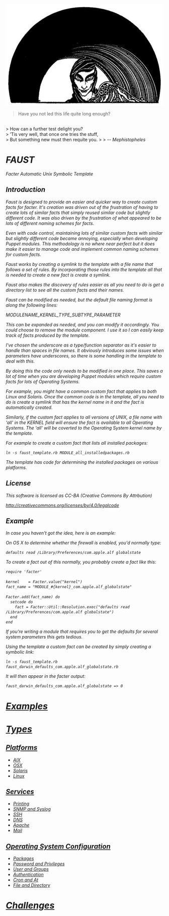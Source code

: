 ![alt tag](https://raw.githubusercontent.com/lateralblast/faust/master/faust.jpg)

> Have you not led this life quite long enough?
<br>
> How can a further test delight you?
<br>
> ’Tis very well, that once one tries the stuff,
<br>
> But something new must then requite you.
>
> -- <cite>Mephistopheles<cite>

FAUST
=====

Facter Automatic Unix Symbolic Template

Introduction
------------

Faust is designed to provide an easier and quicker way to create custom
facts for facter. It's creation was driven out of the frustration of having
to create lots of similar facts that simply reused similar code but slightly
different code. It was also driven by the frustration of what appeared to be
lots of different naming schemes for facts.

Even with code control, maintaining lots of similar custom facts with similar
but slightly different code became annoying, especially when developing Puppet
modules. This methodology is no where near perfect but it does make it easier
to manage code and implement common naming schemes for custom facts.

Faust works by creating a symlink to the template with a file name that
follows a set of rules.  By incorporating those rules into the template all
that is needed to create a new fact is create a symlink.

Faust also makes the discovery of rules easier as all you need to do is get
a directory list to see all the custom facts and their names.

Faust can be modified as needed, but the default file naming format is along
the following lines:

MODULENAME_KERNEL_TYPE_SUBTYPE_PARAMETER

This can be expanded as needed, and you can modify it accordingly. You could
choose to remove the module component. I use it so I can easily keep track
of facts produced by the template.

I've chosen the underscore as a type/function separator as it's easier to
handle than spaces in file names. It obviously introduces some issues when
parameters have underscores, so there is some handling in the template to
deal with this.

By doing this the code only needs to be modified in one place. This saves a
lot of time when you are developing Puppet modules which require custom facts
for lots of Operating Systems.

For example, you might have a common custom fact that applies to both Linux
and Solaris. Once the common code is in the template, all you need to do is
create a symlink that has the kernel name in it and the fact is automatically
created.

Similarly, if the custom fact applies to all versions of UNIX, a file name
with 'all' in the KERNEL field will ensure the fact is available to all
Operating Systems. The 'all' will be coverted to the Operating System kernel
name by the template.

For example to create a custom fact that lists all installed packages:

```
ln -s faust_template.rb MODULE_all_installedpackages.rb
```

The template has code for determining the installed packages on various
platforms.

License
-------

This software is licensed as CC-BA (Creative Commons By Attrbution)

http://creativecommons.org/licenses/by/4.0/legalcode

Example
-------

In case you haven't got the idea, here is an example:

On OS X to determine whether the firewall is enabled, you'd normally type:

```
defaults read /Library/Preferences/com.apple.alf globalstate
```

To create a fact out of this normally, you probably create a fact like this:

```
require 'facter'

kernel    = Facter.value("kernel")
fact_name = "MODULE_#{kernel}_com.apple.alf_globalstate"

Facter.add(fact_name) do
  setcode do
    fact = Facter::Util::Resolution.exec("defaults read /Library/Preferences/com.apple.alf globalstate")
  end
end
```

If you're writing a module that requires you to get the defaults for several
system parameters this gets tedious.

Using the template a custom fact can be created by simply creating a symbolic link:

```
ln -s faust_template.rb faust_darwin_defaults_com.apple.alf_globalstate.rb
```

It will then appear in the facter output:

```
faust_darwin_defaults_com.apple.alf_globalstate => 0
```

# [Examples](https://github.com/lateralblast/faust/wiki/2.-Examples) #

# [Types](https://github.com/lateralblast/faust/wiki/3.-Types) #

## [Platforms](https://github.com/lateralblast/faust/wiki/3.1.-Platforms) ##

- [AIX](https://github.com/lateralblast/faust/wiki/3.1.1.-AIX)
- [OSX](https://github.com/lateralblast/faust/wiki/3.1.2.-OSX)
- [Solaris](https://github.com/lateralblast/faust/wiki/3.1.3.-Solaris)
- [Linux](https://github.com/lateralblast/faust/wiki/3.1.4.-Linux)

## [Services](https://github.com/lateralblast/faust/wiki/3.2.-Services) ##

- [Printing](https://github.com/lateralblast/faust/wiki/3.2.1.-Printing)
- [SNMP and Syslog](https://github.com/lateralblast/faust/wiki/3.2.2.-SNMP-And-Syslog)
- [SSH](https://github.com/lateralblast/faust/wiki/3.2.3.-SSH)
- [DNS](https://github.com/lateralblast/faust/wiki/3.2.4.-DNS)
- [Apache](https://github.com/lateralblast/faust/wiki/3.2.5.-Apache)
- [Mail](https://github.com/lateralblast/faust/wiki/3.2.6.-Mail)

## [Operating System Configuration](https://github.com/lateralblast/faust/wiki/3.3.-Operating-System-Configuration) ##

- [Packages](https://github.com/lateralblast/faust/wiki/3.3.1.-Packages)
- [Password and Privileges](https://github.com/lateralblast/faust/wiki/3.3.2.-Password-And-Privileges)
- [User and Groups](https://github.com/lateralblast/faust/wiki/3.3.3.-User-And-Group)
- [Authentication](https://github.com/lateralblast/faust/wiki/3.3.4.-Authentication)
- [Cron and At](https://github.com/lateralblast/faust/wiki/3.3.5.-Cron-And-At)
- [File and Directory](https://github.com/lateralblast/faust/wiki/3.3.6.-File-And-Directory)

# [Challenges](https://github.com/lateralblast/faust/wiki/4.-Challenges) #
